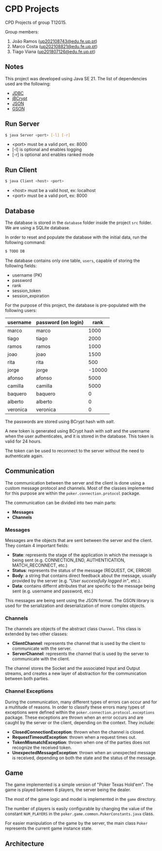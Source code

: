 # CPD Projects

CPD Projects of group T12G15.

Group members:

1. João Ramos (up202108743@edu.fe.up.pt)
2. Marco Costa (up202108821@edu.fe.up.pt)
3. Tiago Viana (up201807126@edu.fe.up.pt)


## Notes
This project was developed using Java SE 21.
The list of dependencies used are the following:
- [JDBC](https://docs.oracle.com/javase/8/docs/technotes/guides/jdbc/)
- [jBCrypt](https://www.mindrot.org/projects/jBCrypt/)
- [JSON](https://github.com/stleary/JSON-java)
- [GSON](https://javadoc.io/doc/com.google.code.gson/gson/latest/com.google.gson/com/google/gson/Gson.html)
## Run Server

```bash
$ java Server <port> [-l] [-r]
```

- \<port\> must be a valid port, ex: 8000
- [-l] is optional and enables logging
- [-r] is optional and enables ranked mode

## Run Client

```bash
$ java Client <host> <port>
```

- \<host\> must be a valid host, ex: localhost
- \<port\> must be a valid port, ex: 8000

## Database

The database is stored in the `database` folder inside the project `src` folder. We are using a SQLite database.

In order to reset and populate the database with the initial data, run the following command:

```bash
$ TODO DB
```

The database contains only one table, `users`, capable of storing the following fields:
- username (PK)
- password
- rank
- session_token
- session_expiration

For the purpose of this project, the database is pre-populated with the following users:

| username | password (on login) | rank   |
|----------|----------|--------|
| marco    | marco    | 1000   |
| tiago    | tiago    | 2000   |
| ramos    | ramos    | 1000   |
| joao     | joao     | 1500   |
| rita     | rita     | 500    |
| jorge    | jorge    | -10000 |
| afonso   | afonso   | 5000   |
| camilla  | camilla  | 5000   |
| baquero  | baquero  | 0      |
| alberto  | alberto  | 0      |
| veronica | veronica | 0      |

The passwords are stored using BCrypt hash with *salt*.

A new token is generated using BCrypt hash with *salt* and the username when the user authenticates, and it is stored in the database. This token is valid for 24 hours.

The token can be used to reconnect to the server without the need to authenticate again.

## Communication

The communication between the server and the client is done using a custom message protocol and channels.
Most of the classes implemented for this purpose are within the `poker.connection.protocol` package.

The communication can be divided into two main parts:
- **Messages**
- **Channels**

### Messages

Messages are the objects that are sent between the server and the client. They contain 4 important fields:
- **State**: represents the stage of the application in which the message is being sent (e.g. CONNECTION_END, AUTHENTICATION, MATCH_RECONNECT, etc.)
- **Status**: represents the status of the message (REQUEST, OK, ERROR)
- **Body**: a string that contains direct feedback about the message, usually provided by the server (e.g. *"User successfully logged in"*, etc.).
- **Data**: contains differnt attributes that are specific to the message being sent (e.g. username and password, etc.)

This messages are being sent using the JSON format. The GSON library is used for the serialization and deserialization of more complex objects.

### Channels

The channels are objects of the abstract class `Channel`. 
This class is extended by two other classes:
- **ClientChannel**: represents the channel that is used by the client to communicate with the server.
- **ServerChannel**: represents the channel that is used by the server to communicate with the client.

The channel stores the Socket and the associated Input and Output streams, and creates a new layer of abstraction for the communication between both parties.

### Channel Exceptions

During the communication, many different types of errors can occur and for a multitude of reasons. In order to classify these errors many types of exceptions were defined within the `poker.connection.protocol.exceptions` package.
These exceptions are thrown when an error occurs and are caught by the server or the client, depending on the context. They include:
- **ClosedConnectionException**: thrown when the channel is closed.
- **RequestTimeoutException**: thrown when a request times out.
- **TokenMismatchException**: thrown when one of the parties does not recognize the received token.
- **UnexpectedMessageException**: thrown when an unexpected message is received, depending on both the state and the status of the message.

## Game

The game implemented is a simple version of "Poker Texas Hold'em". The game is played between 6 players, the server being the dealer.

The most of the game logic and model is implemented in the `game` directory.

The number of players is easily configurable by changing the value of the constant `NUM_PLAYERS` in the `poker.game.common.PokerConstants.java` class.

For easier manipulation of the game by the server, the main class `Poker` represents the current game instance state.

## Architecture
